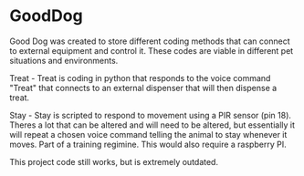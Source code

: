 # GoodDog

Good Dog was created to store different coding methods that can connect to external equipment and control it. These codes are viable in different pet situations and environments.

Treat - Treat is coding in python that responds to the voice command "Treat" that connects to an external dispenser that will then dispense a treat.

Stay - Stay is scripted to respond to movement using a PIR sensor (pin 18). Theres a lot that can be altered and will need to be altered, but essentially it will repeat a chosen voice command telling the animal to stay whenever it moves. Part of a training regimine. This would also require a raspberry PI.


This project code still works, but is extremely outdated.

